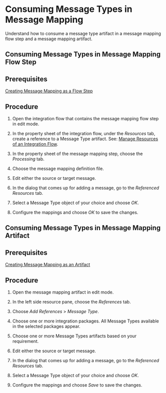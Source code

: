 <!-- loio34f6345df88247acb4c63e20c1e7d7e2 -->

# Consuming Message Types in Message Mapping

Understand how to consume a message type artifact in a message mapping flow step and a message mapping artifact.

<a name="task_flg_lqb_pxb"/>

<!-- task\_flg\_lqb\_pxb -->

## Consuming Message Types in Message Mapping Flow Step



<a name="task_flg_lqb_pxb__prereq_myf_hrv_pxb"/>

## Prerequisites

[Creating Message Mapping as a Flow Step](creating-message-mapping-as-a-flow-step-3d5cb7f.md)



<a name="task_flg_lqb_pxb__steps_a2m_nqb_pxb"/>

## Procedure

1.  Open the integration flow that contains the message mapping flow step in edit mode.

2.  In the property sheet of the integration flow, under the *Resources* tab, create a reference to a Message Type artifact. See: [Manage Resources of an Integration Flow](manage-resources-of-an-integration-flow-b5968b2.md).

3.  In the property sheet of the message mapping step, choose the *Processing* tab.

4.  Choose the message mapping definition file.

5.  Edit either the source or target message.

6.  In the dialog that comes up for adding a message, go to the *Referenced Resources* tab.

7.  Select a Message Type object of your choice and choose *OK*.

8.  Configure the mappings and choose *OK* to save the changes.


<a name="task_oqt_4qb_pxb"/>

<!-- task\_oqt\_4qb\_pxb -->

## Consuming Message Types in Message Mapping Artifact



<a name="task_oqt_4qb_pxb__prereq_tz3_dtv_pxb"/>

## Prerequisites

[Creating Message Mapping as an Artifact](creating-message-mapping-as-an-artifact-1d52a7b.md)



<a name="task_oqt_4qb_pxb__steps_pqt_4qb_pxb"/>

## Procedure

1.  Open the message mapping artifact in edit mode.

2.  In the left side resource pane, choose the *References* tab.

3.  Choose *Add References* \> *Message Type*.

4.  Choose one or more integration packages. All Message Types available in the selected packages appear.

5.  Choose one or more Message Types artifacts based on your requirement.

6.  Edit either the source or target message.

7.  In the dialog that comes up for adding a message, go to the *Referenced Resources* tab.

8.  Select a Message Type object of your choice and choose *OK*.

9.  Configure the mappings and choose *Save* to save the changes.


